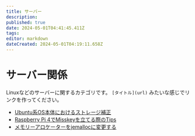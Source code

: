 ```yaml
---
title: サーバー
description: 
published: true
date: 2024-05-01T04:41:45.411Z
tags: 
editor: markdown
dateCreated: 2024-05-01T04:19:11.658Z
---
```


# サーバー関係

Linuxなどのサーバーに関するカテゴリです。
`[タイトル](url)` みたいな感じでリンクを作ってください。

- [Ubuntu系OS本体におけるストレージ補正](ubuntu-storage-ajust)
- [Raspberry Pi 4でMisskeyを立てる際のTips](misskey-on-raspberry-pi-4-tips)
- [メモリーアロケーターをjemallocに変更する](memoryKanri)